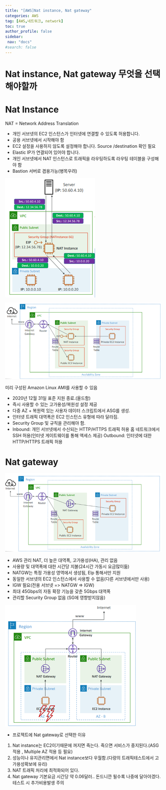 ```yaml
---
title: "[AWS]Nat instance, Nat gateway"
categories: AWS
tag: [AWS,네트워크, network]
toc: true
author_profile: false
sidebar:
 nav: "docs"
#search: false
---
```


# **Nat instance, Nat gateway 무엇을 선택해야할까**



# **Nat Instance**

NAT = Network Address Translation

- 개인 서브넷의 EC2 인스턴스가 인터넷에 연결할 수 있도록 허용합니다.
- 공용 서브넷에서 시작해야 함
- EC2 설정을 사용하지 않도록 설정해야 합니다. Source /destination 확인 필요
- Elastic IP가 연결되어 있어야 합니다.
- 개인 서브넷에서 NAT 인스턴스로 트래픽을 라우팅하도록 라우팅 테이블을 구성해야 함
- Bastion 서버로 겸용가능(병목우려)
  
    

<img src="../images/2022-12-18-Nat%20instance,%20Nat%20gateway/631a3ac8180c7dc85beb056969243f0f4f93a8b3.png" title="" alt="nat1.png" data-align="inline">

![nat2.png](../images/2022-12-18-Nat%20instance,%20Nat%20gateway/b4b816c99cad60f709d6959a688d7da95e4cfdc2.png)

미리 구성된 Amazon Linux AMI를 사용할 수 있음

- 2020년 12월 31일 표준 지원 종료.(올드함)
- 즉시 사용할 수 있는 고가용성/복원성 설정 제공
- 다중 AZ + 복원력 있는 사용자 데이터 스크립트에서 ASG를 생성.
- 인터넷 트래픽 대역폭은 EC2 인스턴스 유형에 따라 달라짐.
- Security Group 및 규칙을 관리해야 함.
- Inbound:
  개인 서브넷에서 수신되는 HTTP/HTTPS 트래픽 허용
  홈 네트워크에서 SSH 허용(인터넷 게이트웨이를 통해 액세스 제공)
  Outbound: 인터넷에 대한 HTTP/HTTPS 트래픽 허용

# **Nat gateway**

![nat3.png](../images/2022-12-18-Nat%20instance,%20Nat%20gateway/f883e8884bd7db3a4074cd93e17d907811160653.png)

- AWS 관리 NAT, 더 높은 대역폭, 고가용성(HA), 관리 없음
- 사용량 및 대역폭에 대한 시간당 지불(24시간 가동시 요금많이듦)
- NATGW는 특정 가용성 영역에서 생성됨, Elp 통해서만 지원
- 동일한 서브넷의 EC2 인스턴스에서 사용할 수 없음(다른 서브넷에서만 사용)
- IGW 필요(전용 서브넷 => NATGW => IGW)
- 최대 45Gbps의 자동 확장 기능을 갖춘 5Gbps 대역폭
- 관리할 Security Group 없음 (SG에 영향받지않음)

<img src="../images/2022-12-18-Nat%20instance,%20Nat%20gateway/8578616f6955554b4f78591fd27a76c30962ba95.png" title="" alt="nat4.png" width="422">

- 프로젝트에 Nat gateway로 선택한 이유
1. Nat instance는 EC2이기때문에 꺼지면 죽는다. 죽으면 서비스가 중지된다.(ASG적용 , Multiple AZ 적용 등 필요)
2. 성능이나 유지관리면에서 Nat instance보다 우월함.(다량의 트래픽테스트에서 고가용성확보에 유리)
3. NAT 트래픽 처리에 최적화되어 있다.
4. Nat gateway 기본요금 시간당 약 0.06달러.. 돈드니깐 될수록 나중에 달아야겠다.
   테스트 시 추가비용발생 주의
